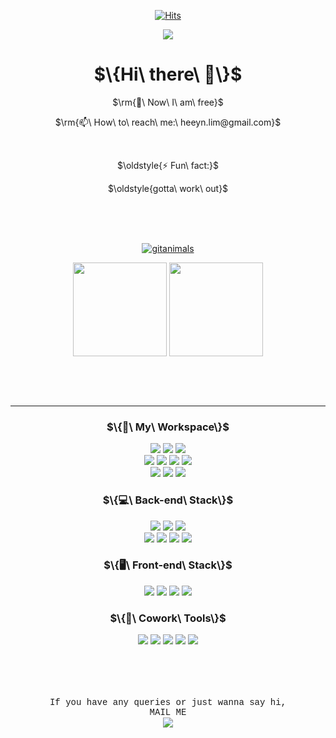 <div align="center">

  [![Hits](https://hits.seeyoufarm.com/api/count/incr/badge.svg?url=https%3A%2F%2Fgithub.com%2Fready-oun%2Fhit-counter&count_bg=%23FF61B4&title_bg=%23D5D3D3&icon=awesomelists.svg&icon_color=%23000000&title=hits&edge_flat=false)](https://hits.seeyoufarm.com)

<!--header--> 
<img src="https://capsule-render.vercel.app/api?type=venom&color=0:8871e5,100:b678c4&stroke=b678c4&height=300&section=header&text=Heeyoun%20Lim&fontSize=70" />

  
  <h1>$\{Hi\ there\ 👋\}$</h1>
    <p>$\rm{🌱\ Now\ I\ am\ free}$</p> 
    <p>$\rm{📫\ How\ to\ reach\ me:\ heeyn.lim@gmail.com}$</p>

<!-- hide picture    
  <picture>
    <source media="(prefers-color-scheme: dark)" srcset="https://user-images.githubusercontent.com/25423296/163456776-7f95b81a-f1ed-45f7-b7ab-8fa810d529fa.png">
    <img alt="Shows an illustrated sun in light color mode and a moon with stars in dark color mode." src="https://user-images.githubusercontent.com/25423296/163456779-a8556205-d0a5-45e2-ac17-42d089e3c3f8.png">
  </picture>
-->


<!-- My favorite part: Fun fact Updates -->
  <br>
  <p>$\oldstyle{⚡ Fun\ fact:}$</p>
  <p>$\oldstyle{gotta\ work\ out}$</p>
  

  
  <br>
  <br>
  <br>

<!-- additional Repo pinned cards
  [![Readme Card](https://github-readme-stats.vercel.app/api/pin/?username=ready-oun&repo=oz_team_project_red_ribbon)](https://github.com/ready-oun/oz_team_project_red_ribbon)
  [![Readme Card](https://github-readme-stats.vercel.app/api/pin/?username=ready-oun&repo=oz_main_Cookbap)](https://github.com/ready-oun/oz_main_Cookbap)
-->
  <!-- GitAnimals -->
  [![gitanimals](https://render.gitanimals.org/farms/ready-oun)](https://github.com/devxb/gitanimals)
  
<!-- updated stats and langs -->
<p align="center">
  <!-- GitHub Stats -->
  <img height=150 align="center" src="https://github-readme-stats.vercel.app/api?username=ready-oun&show_icons=true&bg_color=00000000"/>

  <!-- Top Langs -->
  <a href="https://github.com/ready-oun/github-readme-stats">
    <img height=150 align="center" src="https://github-readme-stats.vercel.app/api/top-langs/?username=ready-oun&hide=Jupyter%20Notebook&count_private=true&layout=compact&langs_count=15&card_width=320&title_color=7da1ee&text_color=7da1ee&bg_color=00000000&hide_border=false"/>
  </a>
</p>

<!-- Snake Animation of Contributions
![Snake animation](https://raw.githubusercontent.com/ready-oun/ready-oun/output/github-contribution-grid-snake-dark.svg)


<picture>  
  <source media="(prefers-color-scheme: dark)" srcset="https://raw.githubusercontent.com/ready-oun/ready-oun/output/github-snake-dark.svg" />
  <source media="(prefers-color-scheme: light)" srcset="https://raw.githubusercontent.com/ready-oun/ready-oun/output/github-snake.svg" />
  <img alt="github-snake" src="https://raw.githubusercontent.com/<github_user>/<repository>/output/github-snake.svg" />
</picture>
-->

<!-- default stats and top langs
[![Top Langs](https://github-readme-stats.vercel.app/api/top-langs/?username=ready-oun&hide=Jupyter%20Notebook)](https://github.com/ready-oun/github-readme-stats)
![GitHub stats](https://github-readme-stats.vercel.app/api?username=ready-oun&show_icons=true&bg_color=00000000)
-->

  <br>
  <br>
  <br>
  
  ---
  
  
  <h3>$\{🍎\ My\ Workspace\}$</h3>
    <img src="https://img.shields.io/badge/mac%20os-000000?style=for-the-badge&logo=macos&logoColor=F0F0F0"/>
    <img src="https://img.shields.io/badge/Ubuntu-E95420?style=for-the-badge&logo=ubuntu&logoColor=white"/>
    <img src="https://img.shields.io/badge/Windows%2011-%230079d5.svg?style=for-the-badge&logo=Windows%2011&logoColor=white"/>
    <br>  
    <img src="https://img.shields.io/badge/GIT-E44C30?style=for-the-badge&logo=git&logoColor=white"/>
    <img src="https://img.shields.io/badge/IntelliJIDEA-000000.svg?style=for-the-badge&logo=intellij-idea&logoColor=white"/>
    <img src="https://img.shields.io/badge/Eclipse-FE7A16.svg?style=for-the-badge&logo=Eclipse&logoColor=white"/>
    <img src="https://img.shields.io/badge/PyCharm-000000.svg?&style=for-the-badge&logo=PyCharm&logoColor=white"/>
    <br>
    <img src="https://img.shields.io/badge/Visual_Studio_Code-0078D4?style=for-the-badge&logo=visual%20studio%20code&logoColor=white"/>
    <img src="https://img.shields.io/badge/VIM-%2311AB00.svg?&style=for-the-badge&logo=vim&logoColor=white"/>
    <img src="https://img.shields.io/badge/Obsidian-%23483699.svg?style=for-the-badge&logo=obsidian&logoColor=white"/>
  
  <h3>$\{💻\ Back-end\ Stack\}$</h3>
    <img src="https://img.shields.io/badge/Python-3776AB?style=for-the-badge&logo=python&logoColor=white"/>
    <img src="https://img.shields.io/badge/java-007396?style=for-the-badge&logo=OpenJDK&logoColor=white"> 
    <img src="https://img.shields.io/badge/Django-092E20?style=for-the-badge&logo=django&logoColor=white"/>
    <br>
    <img src="https://img.shields.io/badge/Flask-000000?style=for-the-badge&logo=flask&logoColor=white"/>
    <img src="https://img.shields.io/badge/MySQL-00000F?style=for-the-badge&logo=mysql&logoColor=white"/>
    <img src="https://img.shields.io/badge/docker-%230db7ed.svg?style=for-the-badge&logo=docker&logoColor=white"> 
    <img src="https://img.shields.io/badge/Amazon_AWS-232F3E?style=for-the-badge&logo=amazon-aws&logoColor=white"/>
  <!--  <img src="https://img.shields.io/badge/PostgreSQL-316192?style=for-the-badge&logo=postgresql&logoColor=white"/>
    <img src="https://img.shields.io/badge/SQLite-07405E?style=for-the-badge&logo=sqlite&logoColor=white"/> 
    <img src="https://img.shields.io/badge/Gradle-02303A.svg?style=for-the-badge&logo=Gradle&logoColor=white"/>
    <img src="https://img.shields.io/badge/spring-%236DB33F.svg?style=for-the-badge&logo=spring&logoColor=white"/>
    -->
  
  <br>
  
  
  <h3>$\{🖥️\ Front-end\ Stack\}$</h3>
    <img src="https://img.shields.io/badge/HTML-239120?style=for-the-badge&logo=html5&logoColor=white"/>
    <img src="https://img.shields.io/badge/CSS-239120?&style=for-the-badge&logo=css3&logoColor=white"/>
    <img src="https://img.shields.io/badge/JavaScript-F7DF1E?style=for-the-badge&logo=JavaScript&logoColor=white"/>
    <img src="https://img.shields.io/badge/bootstrap-7952B3?style=for-the-badge&logo=bootstrap&logoColor=white"/>
  <!-- <img src="https://img.shields.io/badge/react-61DAFB?style=for-the-badge&logo=react&logoColor=black"> 
    <img src="https://img.shields.io/badge/gradle-02303A?style=for-the-badge&logo=gradle&logoColor=white">
    -->

  
  <h3>$\{🤲\ Cowork\ Tools\}$</h3>
    <img src="https://img.shields.io/badge/github-%23121011.svg?style=for-the-badge&logo=github&logoColor=white"/>
    <img src="https://img.shields.io/badge/Slack-4A154B?style=for-the-badge&logo=slack&logoColor=white"/>
    <img src="https://img.shields.io/badge/Discord-7289DA?style=for-the-badge&logo=discord&logoColor=white"/>
    <img src="https://img.shields.io/badge/Zoom-2D8CFF?style=for-the-badge&logo=zoom&logoColor=white"/>
    <img src="https://img.shields.io/badge/Notion-000000?style=for-the-badge&logo=notion&logoColor=white"/>
  <br>
  <br>
  <br>
  <br>


<!--footer-->
  <br>
  <p style="font-family: 'Courier New', monospace;">
    If you have any queries or just wanna say hi, 
    <br>MAIL ME
    <br>
  <a href="mailto:heeyn.lim@gmail.com">
      <img src="https://img.shields.io/badge/Gmail-D14836?style=for-the-badge&logo=gmail&logoColor=white" />
  </a></p>
</div>



